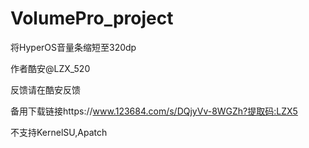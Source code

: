 # VolumePro_project
将HyperOS音量条缩短至320dp

作者酷安@LZX_520

反馈请在酷安反馈

备用下载链接https://www.123684.com/s/DQjyVv-8WGZh?提取码:LZX5

不支持KernelSU,Apatch

